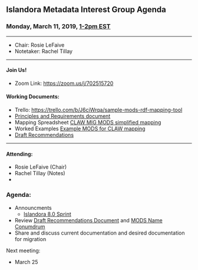 ## Islandora Metadata Interest Group Agenda
### Monday, March 11, 2019, [1-2pm EST](http://www.thetimezoneconverter.com/?t=1%20pm&tz=Toronto&)

---
* Chair: Rosie LeFaive
* Notetaker: Rachel Tillay
---

#### Join Us!
* Zoom Link: https://zoom.us/j/702515720

#### Working Documents:
* Trello: https://trello.com/b/J6ciWrqa/sample-mods-rdf-mapping-tool
* [Principles and Requirements document](https://docs.google.com/document/d/19c58eqejuB3MhY-lS8o8QW0naM_R3GusD23aQ3dwusw/edit?usp=sharing)
* Mapping Spreadsheet [CLAW MIG MODS simplified mapping](https://docs.google.com/spreadsheets/d/18u2qFJ014IIxlVpM3JXfDEFccwBZcoFsjbBGpvL0jJI/edit#gid=0)
* Worked Examples [Example MODS for CLAW mapping](https://docs.google.com/spreadsheets/d/1C2Xie7HUDSgRT5v4ldoJvlNdoXz2GHAPvL3PE3TOKW8/edit#gid=1829081124)
* [Draft Recommendations](https://docs.google.com/document/d/15qSO9YcALtYSqd6CUuGx0t8FwUJ5pPwVPz0PA5rU898/edit#heading=h.f9r6knw0rjvu)
---

#### Attending:
* Rosie LeFaive (Chair)
* Rachel Tillay (Notes)
*

### Agenda:
* Announcments
  * [Islandora 8.0 Sprint](https://docs.google.com/spreadsheets/d/1wI_K5Y0XJSIBXoJ84VxObcy8TT07TuypIE_P3C0rnzU/edit#gid=0)
* Review [Draft Recommendations Document](https://docs.google.com/document/d/15qSO9YcALtYSqd6CUuGx0t8FwUJ5pPwVPz0PA5rU898/edit?usp=sharing) and [MODS Name Conumdrum](https://docs.google.com/document/d/1OR5sis2QUVOxmf2hHq3Zsuidt06rMs5F92Pn6nprg1k/edit?usp=sharing)
* Share and discuss current documentation and desired documentation for migration

Next meeting:
* March 25
